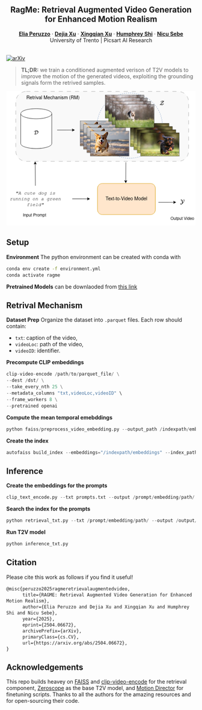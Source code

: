 <p align="center">

  <h2 align="center">RagMe: Retrieval Augmented Video Generation for Enhanced Motion Realism </h2>
<p align="center">
  <p align="center">
    <a href="https://helia95.github.io/"><strong>Elia Peruzzo</strong></a>
    ·
    <a href="https://ir1d.github.io/"><strong>Dejia Xu</strong></a>
    ·
    <a href="https://xingqian2018.github.io/"><strong>Xingqian Xu</strong></a>
    ·
    <a href="https://www.humphreyshi.com/"><strong>Humphrey Shi</strong></a>
    ·
    <a href="https://disi.unitn.it/~sebe/"><strong>Nicu Sebe</strong></a>
    <br>
    University of Trento | Picsart AI Research
    <br>
    <br>

  <p align="center">
    
  [![arXiv](https://img.shields.io/badge/arXiv-2504.06672-b31b1b?style=for-the-badge&logo=arxiv&logoColor=white)](https://arxiv.org/abs/2504.06672)

  </p>
  
  </p>

>**TL;DR:** we train a conditioned augmented verison of T2V models to improve the motion of the generated videos, exploiting the grounding signals form the retrived samples.  


<p align="center">
  <img src="assets/method.png"/>
</p>

## Setup
**Environment** The python environment can be created with conda with
```bash
conda env create -f environment.yml
conda activate ragme
```

**Pretrained Models** can be downlaoded from [this link](https://drive.google.com/drive/folders/1cAWE8VzOifINQyBK12o-EorDk7QzLWyZ?usp=drive_link)




## Retrival Mechanism
**Dataset Prep**
Organize the dataset into `.parquet` files. Each row should contain:
- `txt`: caption of the video, 
- `videoLoc`: path of the video, 
- `videoID`: identifier.

**Precompute CLIP embeddings**
```python
clip-video-encode /path/to/parquet_file/ \
--dest /dst/ \
--take_every_nth 25 \
--metadata_columns "txt,videoLoc,videoID" \
--frame_workers 8 \
--pretrained openai
```

**Compute the mean temporal emebddings**

```python
python faiss/preprocess_video_embedding.py --output_path /indexpath/embeddings
```

**Create the index**
```python 
autofaiss build_index --embeddings="/indexpath/embeddings" --index_path="/indexpath/index/knn.index" 
```

## Inference

**Create the embeddings for the prompts**
```python
clip_text_encode.py --txt prompts.txt --output /prompt/embedding/path/
```

**Search the index for the prompts**
```python
python retrieval_txt.py --txt /prompt/embedding/path/ --output /output/path/
```

**Run T2V model**
```python
python inference_txt.py
```

## Citation
Please cite this work as follows if you find it useful!

```
@misc{peruzzo2025ragmeretrievalaugmentedvideo,
      title={RAGME: Retrieval Augmented Video Generation for Enhanced Motion Realism}, 
      author={Elia Peruzzo and Dejia Xu and Xingqian Xu and Humphrey Shi and Nicu Sebe},
      year={2025},
      eprint={2504.06672},
      archivePrefix={arXiv},
      primaryClass={cs.CV},
      url={https://arxiv.org/abs/2504.06672}, 
}
```

## Acknowledgements
This repo builds heavey on [FAISS](https://github.com/facebookresearch/faiss) and [clip-video-encode](https://github.com/iejMac/clip-video-encode) for the retrieval component, [Zeroscope](https://huggingface.co/cerspense/zeroscope_v2_576w) as the base T2V model, and [Motion Director](https://github.com/showlab/MotionDirector) for finetuning scripts. Thanks to all the authors for the amazing resources and for open-sourcing their code.
